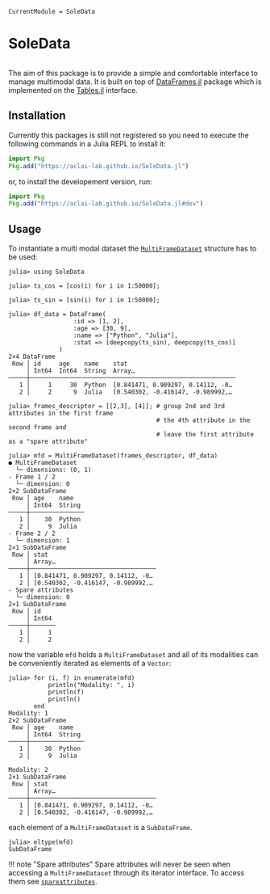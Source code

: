 ```@meta
CurrentModule = SoleData
```

# SoleData

```@contents
```

The aim of this package is to provide a simple and comfortable interface to manage
multimodal data. It is built on top of
[DataFrames.jl](https://github.com/JuliaData/DataFrames.jl/) package which is implemented
on the [Tables.jl](https://github.com/JuliaData/Tables.jl) interface.


## Installation

Currently this packages is still not registered so you need to execute the following
commands in a Julia REPL to install it:

```julia
import Pkg
Pkg.add("https://aclai-lab.github.io/SoleData.jl")
```

or, to install the developement version, run:

```julia
import Pkg
Pkg.add("https://aclai-lab.github.io/SoleData.jl#dev")
```


## Usage

To instantiate a multi modal dataset the [`MultiFrameDataset`](@ref) structure has to be used:

```julia-repl
julia> using SoleData

julia> ts_cos = [cos(i) for i in 1:50000];

julia> ts_sin = [sin(i) for i in 1:50000];

julia> df_data = DataFrame(
                  :id => [1, 2],
                  :age => [30, 9],
                  :name => ["Python", "Julia"],
                  :stat => [deepcopy(ts_sin), deepcopy(ts_cos)]
              )
2×4 DataFrame
 Row │ id     age    name    stat                              
     │ Int64  Int64  String  Array…                            
─────┼─────────────────────────────────────────────────────────
   1 │     1     30  Python  [0.841471, 0.909297, 0.14112, -0…
   2 │     2      9  Julia   [0.540302, -0.416147, -0.989992,…

julia> frames_descriptor = [[2,3], [4]]; # group 2nd and 3rd attributes in the first frame
                                         # the 4th attribute in the second frame and
                                         # leave the first attribute as a "spare attribute"

julia> mfd = MultiFrameDataset(frames_descriptor, df_data)
● MultiFrameDataset
  └─ dimensions: (0, 1)
- Frame 1 / 2
  └─ dimension: 0
2×2 SubDataFrame
 Row │ age    name   
     │ Int64  String
─────┼───────────────
   1 │    30  Python
   2 │     9  Julia
- Frame 2 / 2
  └─ dimension: 1
2×1 SubDataFrame
 Row │ stat                              
     │ Array…                            
─────┼───────────────────────────────────
   1 │ [0.841471, 0.909297, 0.14112, -0…
   2 │ [0.540302, -0.416147, -0.989992,…
- Spare attributes
  └─ dimension: 0
2×1 SubDataFrame
 Row │ id    
     │ Int64
─────┼───────
   1 │     1
   2 │     2

```

now the variable `mfd` holds a `MultiFrameDataset` and all of its modalities can be
conveniently iterated as elements of a `Vector`:

```julia-repl
julia> for (i, f) in enumerate(mfd)
           println("Modality: ", i)
           println(f)
           println()
       end
Modality: 1
2×2 SubDataFrame
 Row │ age    name   
     │ Int64  String
─────┼───────────────
   1 │    30  Python
   2 │     9  Julia

Modality: 2
2×1 SubDataFrame
 Row │ stat                              
     │ Array…                            
─────┼───────────────────────────────────
   1 │ [0.841471, 0.909297, 0.14112, -0…
   2 │ [0.540302, -0.416147, -0.989992,…
```

each element of a `MultiFrameDataset` is a `SubDataFrame`.

```julia-repl
julia> eltype(mfd)
SubDataFrame

```

!!! note "Spare attributes"
    Spare attributes will never be seen when accessing a `MultiFrameDataset` through its
    iterator interface. To access them see [`spareattributes`](@ref).
